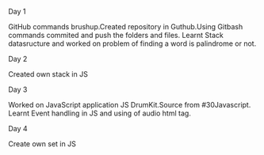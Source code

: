 Day 1

GitHub commands brushup.Created repository in Guthub.Using Gitbash commands commited and push the folders and files.
Learnt Stack datasructure and worked on problem of finding a word is palindrome or not.

Day 2

Created own stack in JS

Day 3

Worked on JavaScript application JS DrumKit.Source from #30Javascript.
Learnt Event handling in JS and using of audio html tag.

Day 4

Create own set in JS
